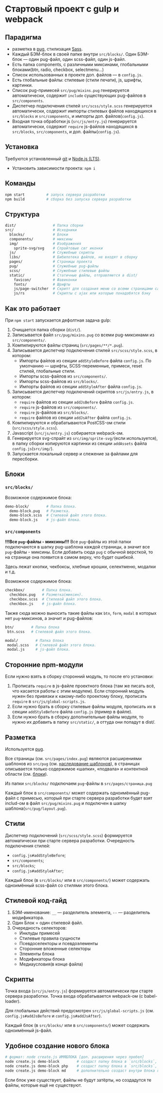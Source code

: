 # Стартовый проект с gulp и webpack
## Парадигма
- разметка в [pug](https://pugjs.org/), стилизация [Sass](http://sass-lang.com/).
- Каждый БЭМ-блок в своей папке внутри `src/blocks/`. Один БЭМ-блок — один pug-файл, один scss-файл, один js-файл.
- Есть папка components, с различными миксинами, глобальными блоками(btn, radio, checkbox, selectmenu...)
- Список использованных в проекте доп. файлов — в `config.js`.
- Есть глобальные файлы: стилевые (стили печати), js, шрифты, картинки.
- Список pug-примесей `src/pug/mixins.pug` генерируется автоматически, содержит `include` существующих pug-файлов в `src/components`.
- Диспетчер подключения стилей `src/scss/style.scss` генерируется автоматически, содержит импорты стилевых файлов находящихся в `src/blocks` и `src/components`, и импорты доп. файлов(`config.js`).
- Входная точка обработки js (`src/js/entry.js`) генерируется автоматически, содержит `require` js-файлов находящихся в `src/blocks`, `src/components`, и доп. файлы(`config.js`).

## Установка
Требуются установленный [git](https://git-scm.com/) и [Node.js (LTS)](https://nodejs.org/en/).
- Установить зависимости проекта: `npm i`

## Команды
```bash
npm start          # запуск сервера разработки
npm build          # сборка без запуска сервера разработки
```
## Структура

```bash
dist/                 # Папка сборки
src/                  # Исходники
  blocks/             # Блоки
  components/         # миксины
  img/                # Изображения
    sprite-svg/svg    # Спрайтовые свг иконки
  js/                 # Служебные скрипты
  libs/               # Бибилотека файлов, не входят в сборку
  pages/              # Страницы проекта
  pug/                # Служебные pug-файлы
  scss/               # Служебные стилевые файлы
  static/             # Статичные файлы, отправляются в dist/
    favicon/          # Фавиконки
    fonts/            # Шрифты
    js/page-switcher  # Скрипт для создания меню со всеми страницами сайта
    js/rs             # Скрипты с ajax или которые понадобятся бэку
```

## Как это работает
При `npm start` запускается дефолтная задача gulp:
1. Очищается папка сборки (`dist/`).
2. Записывается файл `src/pug/mixins.pug` со всеми pug-миксинами из `src/components/`.
3. Компилируются файлы страниц (`src/pages/**/*.pug`).
4. Записывается диспетчер подключения стилей `src/scss/style.scss`, в котором:
    - Импорты файлов из секции `addStyleBefore` файла `config.js`. По умолчанию — шрифты, SCSS-переменные, примеси, reset стилей, глобальные стили.
    - Импорты scss-файлов из `src/components/`.
    - Импорты scss-файлов из `src/blocks/`.
    - Импорты файлов из секции `addStyleAfter` файла `config.js`.
5. Записывается диспетчер подключений скриптов `src/js/entry.js`, в котором:
    - `require` файлов из секции `addJsBefore` файла `config.js`.
    - `require` js-файлов из `src/components/`.
    - `require` js-файлов из `src/blocks/`.
    - `require` файлов из секции `addJsAfter` файла `config.js`.
6. Компилируются и обрабатываются PostCSS-ом стили (`src/scss/style.scss`).
7. Javascript (`src/js/entry.js`) собирается webpack-ом.
8. Генерируется svg-спрайт из `src/img/sprite-svg/`(если используется), в папку сборки копируются картинки из секции `addAssets` файла `config.js`(`src/img/`).
9. Запускается локальный сервер и слежение за файлами для пересборки.

## Блоки

### `src/blocks/`

Возможное содержимое блока:

```bash
demo-block/        # Папка блока.
  demo-block.pug   # Разметка.
  demo-block.scss  # Стилевой файл этого блока.
  demo-block.js    # js-файл блока.
```

### `src/components`

**!!!Все `pug`-файлы - миксины!!!**
Все `pug`-файлы из этой папки подключаются в шапку pug-шаблона каждой страницы, а значит все `pug`-файлы - миксины. Если добавить сюда `pug` с обычной версткой, то на странице она появится в самом верху, что будет ошибкой.

Здесь лежат кнопки, чекбоксы, хлебные крошки, селектменю, модалки и т.д.

Возможное содержимое блока:

```bash
checkbox/        # Папка блока.
  checkbox.pug   # Разметка(миксин).
  checkbox.scss  # Стилевой файл этого блока.
  checkbox.js    # js-файл блока.
```

Также сюда можно выносить такие файлы как `btn`, `form`, `modal` в которых нет `pug`-миксинов, а значит и pug-файлов:
```bash
btn/        # Папка блока
 btn.scss   # Стилевой файл этого блока.
```
```bash
modal/        # Папка блока
 modal.scss   # Стилевой файл этого блока.
 modal.js     # js-файл блока.
```

## Сторонние npm-модули

Если нужно взять в сборку сторонний модуль, то после его установки:

1. Прописать `require` в js-файле проектного блока (там же писать всё, что касается работы с этим модулем). Если сторонний модуль нужен без привязки к какому-либо проектому блоку, прописать `require` в `src/js/global-scripts.js`.
2. Если нужно брать в сборку стилевые файлы модуля, прописать их в секции `addStyleBefore` файла `config.js` (пример в файле).
3. Если нужно брать в сборку дополнительные файлы модуля, то нужно их добавить в папку `src/static/`, а оттуда они попадут в dist/.

## Разметка

Используется [pug](https://pugjs.org/api/getting-started.html).

Все страницы (см. `src/pages/index.pug`) являются расширениями шаблонов из `src/pug` (см. [наследование шаблонов](https://pugjs.org/language/inheritance.html)), в страницах описывается только содержимое «шапки», «подвала» и контентной области (см. [блоки](https://pugjs.org/language/inheritance.html#block-append-prepend)).

Из папки `src/blocks/` подключаем `pug`-файлы в `src/pages/страница.pug`

Каждый блок в `src/components/` может содержать одноимённый pug-файл с примесью, который при старте сервера разработки будет взят includ-ом в файл `src/pug/mixins.pug` и подключен в шапку шаблона(`src/pug/layout.pug`).

## Стили

Диспетчер подключений (`src/scss/style.scss`) формируется автоматически при старте сервера разработки.
Очередность подключения стилей:
- `config.js#addStyleBefore`;
- `src/components`;
- `src/blocks`;
- `config.js#addStyleAfter`;

Каждый блок (в `src/blocks/` или в `src/components/`) может содержать одноимённый scss-файл со стилями этого блока.

## Стилевой код-гайд

1. БЭМ-именование: `__` — разделитель элемента, `--` — разделитель модификатора.
2. Один Блок = один стилевой файл.
3. Очередность селекторов:
    - Инклуды примесей
    - Стилевые правила сущности
    - Псевдоселекторы и псевдоэлементы
    - Сторонние вложенные селекторы
    - Элементы блока
    - Модификаторы блока
    - Медиаусловия(в конце файла)
    
## Скрипты

Точка входа (`src/js/entry.js`) формируется автоматически при старте сервера разработки. Точка входа обрабатывается webpack-ом (с babel-loader).

Для глобальных действий предусмотрен `src/js/global-scripts.js` (см. `config.js#addJsBefore` и `config.js#addJsAfter`).

Каждый блок (в `src/blocks/` или в `src/components/`) может содержать одноимённый js-файл.


## Удобное создание нового блока

```bash
# формат: node create.js ИМЯБЛОКА [доп. расширения через пробел]
node create.js demo-block        # создаст папку блока в `src/blocks`, demo-block.pug, demo-block.scss, demo-block.js 
node create.js demo-block php    # создаст папку блока в `src/blocks`, demo-block.pug, demo-block.scss, demo-block.js и demo-block.php
node create.js demo-block md     # дополнительно создаст внутри блока readme.md
```
Если блок уже существует, файлы не будут затёрты, но создадутся те файлы, которые ещё не существуют.